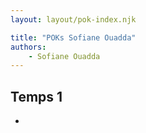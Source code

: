 ```yaml
---
layout: layout/pok-index.njk

title: "POKs Sofiane Ouadda"
authors:
    - Sofiane Ouadda
---
```


## Temps 1

- 
